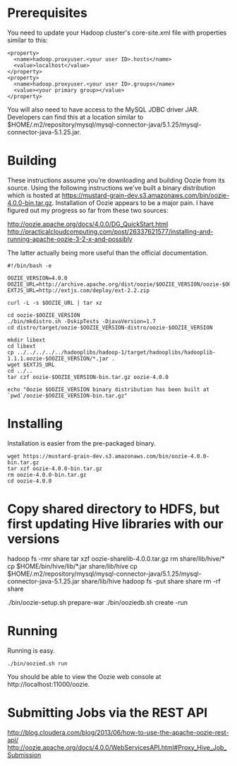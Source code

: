 Prerequisites
====

You need to update your Hadoop cluster's core-site.xml file with properties similar to this:

    <property>
      <name>hadoop.proxyuser.<your user ID>.hosts</name> 
      <value>localhost</value>
    </property>
    <property>
      <name>hadoop.proxyuser.<your user ID>.groups</name>
      <value><your primary group></value>
    </property>

You will also need to have access to the MySQL JDBC driver JAR. Developers can find this at a location similar to $HOME/.m2/repository/mysql/mysql-connector-java/5.1.25/mysql-connector-java-5.1.25.jar.

Building
====

These instructions assume you're downloading and building Oozie from its source. Using the following instructions we've built a binary distribution which is hosted at https://mustard-grain-dev.s3.amazonaws.com/bin/oozie-4.0.0-bin.tar.gz.
Installation of Oozie appears to be a major pain. I have figured out my progress so far from these two sources:

http://oozie.apache.org/docs/4.0.0/DG_QuickStart.html
http://practicalcloudcomputing.com/post/26337621577/installing-and-running-apache-oozie-3-2-x-and-possibly

The latter actually being more useful than the official documentation.

    #!/bin/bash -e

    OOZIE_VERSION=4.0.0
    OOZIE_URL=http://archive.apache.org/dist/oozie/$OOZIE_VERSION/oozie-$OOZIE_VERSION.tar.gz
    EXTJS_URL=http://extjs.com/deploy/ext-2.2.zip

    curl -L -s $OOZIE_URL | tar xz

    cd oozie-$OOZIE_VERSION
    ./bin/mkdistro.sh -DskipTests -DjavaVersion=1.7
    cd distro/target/oozie-$OOZIE_VERSION-distro/oozie-$OOZIE_VERSION

    mkdir libext
    cd libext
    cp ../../../../../hadooplibs/hadoop-1/target/hadooplibs/hadooplib-1.1.1.oozie-$OOZIE_VERSION/*.jar .
    wget $EXTJS_URL 
    cd ../..
    tar czf oozie-$OOZIE_VERSION-bin.tar.gz oozie-4.0.0

    echo "Oozie $OOZIE_VERSION binary distribution has been built at `pwd`/oozie-$OOZIE_VERSION-bin.tar.gz"

Installing
====

Installation is easier from the pre-packaged binary.

    wget https://mustard-grain-dev.s3.amazonaws.com/bin/oozie-4.0.0-bin.tar.gz
    tar xzf oozie-4.0.0-bin.tar.gz
    rm oozie-4.0.0-bin.tar.gz
    cd oozie-4.0.0
 
# Copy shared directory to HDFS, but first updating Hive libraries with our versions
hadoop fs -rmr share
tar xzf oozie-sharelib-4.0.0.tar.gz
rm share/lib/hive/*
cp $HOME/bin/hive/lib/*.jar share/lib/hive
cp $HOME/.m2/repository/mysql/mysql-connector-java/5.1.25/mysql-connector-java-5.1.25.jar share/lib/hive
hadoop fs -put share share
rm -rf share

./bin/oozie-setup.sh prepare-war
./bin/ooziedb.sh create -run

Running
====

Running is easy.

    ./bin/oozied.sh run

You should be able to view the Oozie web console at http://localhost:11000/oozie.

Submitting Jobs via the REST API
====

http://blog.cloudera.com/blog/2013/06/how-to-use-the-apache-oozie-rest-api/
http://oozie.apache.org/docs/4.0.0/WebServicesAPI.html#Proxy_Hive_Job_Submission
